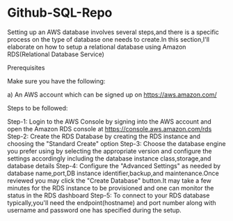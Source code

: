 # Github-SQL-Repo
Setting up an AWS database involves several steps,and there is a specific process on the type of database one needs to create.In this section,I'll elaborate on how to setup a relational database using Amazon RDS(Relational Database Service)

Prerequisites

Make sure you have the following:

a) An AWS account which can be signed up on https://aws.amazon.com/


Steps to be followed:

Step-1: Login to the AWS Console by signing into the AWS account and open the Amazon RDS console at https://console.aws.amazon.com/rds
Step-2: Create the RDS Database by creating the RDS instance and choosing the "Standard Create" option
Step-3: Choose the database engine you prefer using by selecting the appropriate version and configure the settings accordingly including the database instance class,storage,and database details
Step-4: Configure the "Advanced Settings" as needed by database name,port,DB instance identifier,backup,and maintenance.Once reviewed you may click the "Create Database" button.It may take a few minutes for the RDS instance to be provisioned and one can monitor the status in the RDS dashboard
Step-5: To connect to your RDS database typically,you'll need the endpoint(hostname) and port number along with username and password one has specified during the setup.


